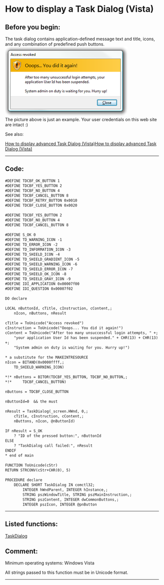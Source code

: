 <link rel="stylesheet" type="text/css" href="../css/win32api.css">  
<link rel="stylesheet" href="https://cdnjs.cloudflare.com/ajax/libs/font-awesome/4.7.0/css/font-awesome.min.css">

# How to display a Task Dialog (Vista)

## Before you begin:
The task dialog contains application-defined message text and title, icons, and any combination of predefined push buttons.  
![](../images/taskdlg_sample.png)  
The picture above is just an example. Your user credentials on this web site are intact :)  

See also:

<a href="?example=558">How to display advanced Task Dialog (Vista)</a>[How to display advanced Task Dialog (Vista)](sample_558.md)  
  
***  


## Code:
```foxpro  
#DEFINE TDCBF_OK_BUTTON 1
#DEFINE TDCBF_YES_BUTTON 2
#DEFINE TDCBF_NO_BUTTON 4
#DEFINE TDCBF_CANCEL_BUTTON 8
#DEFINE TDCBF_RETRY_BUTTON 0x0010
#DEFINE TDCBF_CLOSE_BUTTON 0x0020

#DEFINE TDCBF_YES_BUTTON 2
#DEFINE TDCBF_NO_BUTTON 4
#DEFINE TDCBF_CANCEL_BUTTON 8

#DEFINE S_OK 0
#DEFINE TD_WARNING_ICON -1
#DEFINE TD_ERROR_ICON -2
#DEFINE TD_INFORMATION_ICON -3
#DEFINE TD_SHIELD_ICON -4
#DEFINE TD_SHIELD_GRADIENT_ICON -5
#DEFINE TD_SHIELD_WARNING_ICON -6
#DEFINE TD_SHIELD_ERROR_ICON -7
#DEFINE TD_SHIELD_OK_ICON -8
#DEFINE TD_SHIELD_GRAY_ICON -9
#DEFINE IDI_APPLICATION 0x00007f00
#DEFINE IDI_QUESTION 0x00007f02

DO declare

LOCAL nButtonId, cTitle, cInstruction, cContent,;
	nIcon, nButtons, nResult

cTitle = ToUnicode("Access revoked")
cInstruction = ToUnicode("Ooops... You did it again!")
cContent = ToUnicode("After too many unsuccessful login attempts, " +;
	"your application User Id has been suspended." + CHR(13) + CHR(13) +;
	"System admin on duty is waiting for you. Hurry up!")

* a substitute for the MAKEINTRESOURCE
nIcon = BITAND(0x0000ffff,;
	TD_SHIELD_WARNING_ICON)

*!*	nButtons = BITOR(TDCBF_YES_BUTTON, TDCBF_NO_BUTTON,;
*!*		TDCBF_CANCEL_BUTTON)

nButtons = TDCBF_CLOSE_BUTTON

nButtonId=0  && the must

nResult = TaskDialog(_screen.HWnd, 0,;
	cTitle, cInstruction, cContent,;
	nButtons, nIcon, @nButtonId)

IF nResult = S_OK
	? "ID of the pressed button:", nButtonId
ELSE
	? "TaskDialog call failed:", nResult
ENDIF
* end of main

FUNCTION ToUnicode(cStr)
RETURN STRCONV(cStr+CHR(0), 5)

PROCEDURE declare
	DECLARE SHORT TaskDialog IN comctl32;
		INTEGER hWndParent, INTEGER hInstance,;
		STRING pszWindowTitle, STRING pszMainInstruction,;
		STRING pszContent, INTEGER dwCommonButtons,;
		INTEGER pszIcon, INTEGER @pnButton  
```  
***  


## Listed functions:
[TaskDialog](../libraries/comctl32/TaskDialog.md)  

## Comment:
Minimum operating systems: Windows Vista  
  
All strings passed to this function must be in Unicode format.  
  
***  

